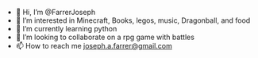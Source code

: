- 👋 Hi, I’m @FarrerJoseph
- 👀 I’m interested in Minecraft, Books, legos, music, Dragonball, and food
- 🌱 I’m currently learning python
- 💞️ I’m looking to collaborate on a rpg game with battles 
- 📫 How to reach me joseph.a.farrer@gmail.com

<!---
FarrerJoseph/FarrerJoseph is a ✨ special ✨ repository because its `README.md` (this file) appears on your GitHub profile.
You can click the Preview link to take a look at your changes.
--->
